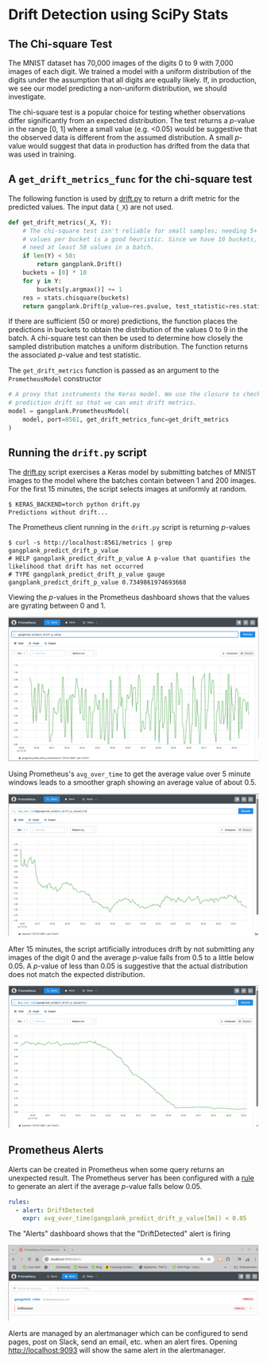 # Drift Detection using SciPy Stats
## The Chi-square Test
The MNIST dataset has 70,000 images of the digits 0 to 9 with 7,000 images of each digit. We trained a model with a
uniform distribution of the digits under the assumption that all digits are equally likely. If, in production, we
see our model predicting a non-uniform distribution, we should investigate.

The chi-square test is a popular choice for testing whether observations differ significantly from an expected
distribution. The test returns a *p*-value in the range [0, 1] where a small value (e.g. <0.05) would be suggestive
that the observed data is different from the assumed distribution. A small *p*-value would suggest that data
in production has drifted from the data that was used in training.

## A `get_drift_metrics_func` for the chi-square test
The following function is used by [drift.py](./drift.py) to return a drift metric for the predicted values.
The input data (`_X`) are not used.

```python
def get_drift_metrics(_X, Y):
    # The chi-square test isn't reliable for small samples; needing 5+
    # values per bucket is a good heuristic. Since we have 10 buckets, we'll
    # need at least 50 values in a batch.
    if len(Y) < 50:
        return gangplank.Drift()
    buckets = [0] * 10
    for y in Y:
        buckets[y.argmax()] += 1
    res = stats.chisquare(buckets)
    return gangplank.Drift(p_value=res.pvalue, test_statistic=res.statistic)
```

If there are sufficient (50 or more) predictions, the function places the predictions in buckets to obtain the distribution of the values 0 to 9
in the batch. A chi-square test can then be used to determine how closely the sampled distribution matches a uniform distribution. The function returns
the associated *p*-value and test statistic.

The `get_drift_metrics` function is passed as an argument to the `PrometheusModel` constructor

```python
# A proxy that instruments the Keras model. We use the closure to check for
# prediction drift so that we can emit drift metrics.
model = gangplank.PrometheusModel(
    model, port=8561, get_drift_metrics_func=get_drift_metrics
)
``` 

## Running the `drift.py` script
The [drift.py](./drift.py) script exercises a Keras model by submitting batches of MNIST images to the model where the batches contain between 1
and 200 images. For the first 15 minutes, the script selects images at uniformly at random.

```
$ KERAS_BACKEND=torch python drift.py 
Predictions without drift...
```

The Prometheus client running in the `drift.py` script is returning *p*-values

```
$ curl -s http://localhost:8561/metrics | grep gangplank_predict_drift_p_value
# HELP gangplank_predict_drift_p_value A p-value that quantifies the likelihood that drift has not occurred
# TYPE gangplank_predict_drift_p_value gauge
gangplank_predict_drift_p_value 0.7349861974693668
```

Viewing the *p*-values in the Prometheus dashboard shows that the values are gyrating between 0 and 1.

![p-value, no drift, unsmoothed](./p_values_no_drift_unsmoothed.png)

Using Prometheus's `avg_over_time` to get the average value over 5 minute windows leads to a smoother graph showing an average value of about 0.5.

![p-value, no drift, smoothed](./p_values_no_drift_smoothed.png)

After 15 minutes, the script artificially introduces drift by not submitting any images of the digit 0 and the average *p*-value falls from 0.5 to a little
below 0.05. A *p*-value of less than 0.05 is suggestive that the actual distribution does not match the expected distribution.

![p-value, drift](./p_values_drift.png)

## Prometheus Alerts
Alerts can be created in Prometheus when some query returns an unexpected result. The Prometheus server has been configured with a [rule](../../prometheus/rules.yml)
to generate an alert if the average *p*-value falls below 0.05.

```yaml
rules:
  - alert: DriftDetected
    expr: avg_over_time(gangplank_predict_drift_p_value[5m]) < 0.05
```

The "Alerts" dashboard shows that the "DriftDetected" alert is firing

![Prometheus alert](./p_value_alert.png)

Alerts are managed by an alertmanager which can be configured to send pages, post on Slack, send an email, etc. when an alert fires. Opening [http://localhost:9093](http://localhost:9093) will show the same alert in the alertmanager.
